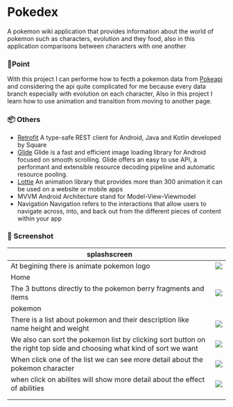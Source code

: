 
# Pokedex

A pokemon wiki application that provides information about the world of pokemon such as characters, evolution and they food, also in this application comparisons between characters with one another

### 🎯Point

With this project I can performe how to fecth a pokemon data from [Pokeapi](https://pokeapi.co/docs/v2) and considering the api quite complicated for me because every data branch especially with evolution on each character, Also in this project I learn how to use animation and transition from moving to another page.

### 📦 Others 

 - [Retrofit](http://square.github.io/retrofit/)
A type-safe REST  client for Android, Java and Kotlin developed by Square
 - [Glide](https://bumptech.github.io/glide/)
Glide is a fast and efficient image loading library for Android focused on smooth scrolling. Glide offers an easy to use API, a performant and extensible resource decoding pipeline and automatic resource pooling.
 - [Lottie](https://lottiefiles.com/)
 An animation library that provides more than 300 animation it can be used on a website or mobile apps
 - MVVM
 Android Architecture stand for Model-View-Viewmodel
 - Navigation
Navigation refers to the interactions that allow users to navigate across, into, and back out from the different pieces of content within your app

### 📱 Screenshot

| splashscreen |  |
|--|--|
| At begining there is animate pokemon logo  | ![](https://i.ibb.co/HxC8WL7/Splashscreen.gif) |
| Home |  |
|The 3 buttons directly to the pokemon berry fragments and items  | ![](https://i.ibb.co/pJsDCyR/pokemonfrag.gif) |
| pokemon |  |
| There is a list about pokemon and their description like name height and weight  | ![](https://firebasestorage.googleapis.com/v0/b/tes2-3df69.appspot.com/o/Pokedex%2FScreenshot_20220211_155141.png?alt=media&token=18342728-03dc-4983-b370-fc5197583b38) |
| We also can sort the pokemon list by clicking sort button on the right top side and choosing what kind of sort we want |![](https://firebasestorage.googleapis.com/v0/b/tes2-3df69.appspot.com/o/Pokedex%2FScreenshot_20220211_155150.png?alt=media&token=403de23a-9536-49dc-ab75-bad45b23b252)  |
| When click one of the list we can see more detail about the pokemon character | ![](https://firebasestorage.googleapis.com/v0/b/tes2-3df69.appspot.com/o/Pokedex%2FScreenshot_20220211_155200.png?alt=media&token=aa211962-a346-410b-b66b-81d0e7a4afb3) |
| when click on abilites will show more detail about the effect of abilities |   ![](https://firebasestorage.googleapis.com/v0/b/tes2-3df69.appspot.com/o/Pokedex%2FScreenshot_20220211_160712.png?alt=media&token=c3b9d7a6-80fe-4ce6-9c68-c5a22b965e40) |
|  |  |
|  |  |




